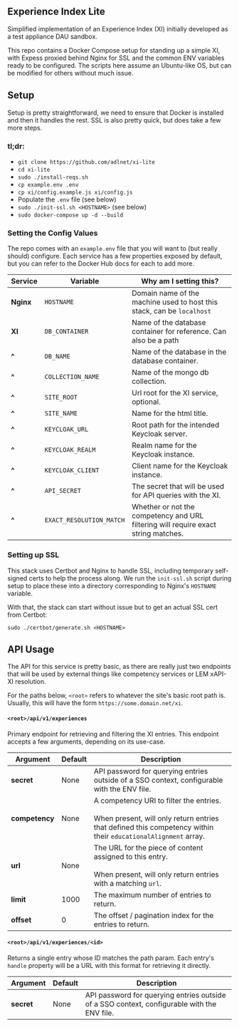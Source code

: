 ## Experience Index Lite
Simplified implementation of an Experience Index (XI) initially developed as a test appliance DAU sandbox.

This repo contains a Docker Compose setup for standing up a simple XI, with Expess proxied behind Nginx for SSL and the common ENV variables ready to be configured.  The scripts here assume an Ubuntu-like OS, but can be modified for others without much issue.


## Setup
Setup is pretty straightforward, we need to ensure that Docker is installed and then it handles the rest.  SSL is also pretty quick, but does take a few more steps.

### tl;dr:
- `git clone https://github.com/adlnet/xi-lite`
- `cd xi-lite`
- `sudo ./install-reqs.sh`
- `cp example.env .env`
- `cp xi/config.example.js xi/config.js`
- Populate the `.env` file (see below)
- `sudo ./init-ssl.sh <HOSTNAME>` (see below)
- `sudo docker-compose up -d --build`

### Setting the Config Values
The repo comes with an `example.env` file that you will want to (but really should) configure.  Each service has a few properties exposed by default, but you can refer to the Docker Hub docs for each to add more.

Service|Variable|Why am I setting this?
-|-|-
**Nginx**|`HOSTNAME`|Domain name of the machine used to host this stack, can be `localhost`
**XI**|`DB_CONTAINER`|Name of the database container for reference. Can also be a path
**^**|`DB_NAME`|Name of the database in the database container.
**^**|`COLLECTION_NAME`|Name of the mongo db collection.
**^**|`SITE_ROOT`|Url root for the XI service, optional.
**^**|`SITE_NAME`|Name for the html title.
**^**|`KEYCLOAK_URL`|Root path for the intended Keycloak server.
**^**|`KEYCLOAK_REALM`|Realm name for the Keycloak instance.
**^**|`KEYCLOAK_CLIENT`|Client name for the Keycloak instance.
**^**|`API_SECRET`|The secret that will be used for API queries with the XI.
**^**|`EXACT_RESOLUTION_MATCH`|Whether or not the competency and URL filtering will require exact string matches.

### Setting up SSL
This stack uses Certbot and Nginx to handle SSL, including temporary self-signed certs to help the process along.  We run the `init-ssl.sh` script during setup to place these into a directory corresponding to Nginx's `HOSTNAME` variable.  

With that, the stack can start without issue but to get an actual SSL cert from Certbot:
```
sudo ./certbot/generate.sh <HOSTNAME>
```

## API Usage
The API for this service is pretty basic, as there are really just two endpoints that will be used by external things like competency services or LEM xAPI-XI resolution.

For the paths below, `<root>` refers to whatever the site's basic root path is.  Usually, this will have the form `https://some.domain.net/xi`.

#### `<root>/api/v1/experiences`
Primary endpoint for retrieving and filtering the XI entries.  This endpoint accepts a few arguments, depending on its use-case.

Argument|Default|Description
-|-|-
**secret**|None|API password for querying entries outside of a SSO context, configurable with the ENV file.
**competency**|None|A competency URI to filter the entries.  <br><br>When present, will only return entries that defined this competency within their `educationalAlignment` array.
**url**|None|The URL for the piece of content assigned to this entry.  <br><br>When present, will only return entries with a matching `url`.
**limit**|1000|The maximum number of entries to return.
**offset**|0|The offset / pagination index for the entries to return.

#### `<root>/api/v1/experiences/<id>`
Returns a single entry whose ID matches the path param.  Each entry's `handle` property will be a URL with this format for retrieving it directly.

Argument|Default|Description
-|-|-
**secret**|None|API password for querying entries outside of a SSO context, configurable with the ENV file.

